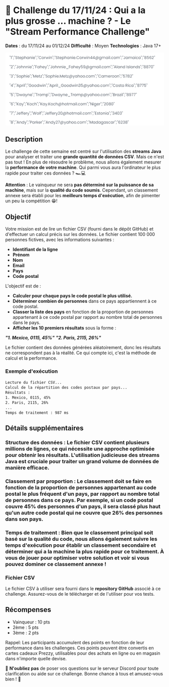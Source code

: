 # 🚀 Challenge du 17/11/24 : Qui a la plus grosse ... machine ? - Le "Stream Performance Challenge"

**Dates** : du 17/11/24 au 01/12/24
**Difficulté** : Moyen
**Technologies** : Java 17+ 

![dataset](./_images/largedataset.png "Dataset")

## Description
Le challenge de cette semaine est centré sur l'utilisation des **streams Java** pour analyser et traiter une **grande quantité de données CSV**. Mais ce n'est pas tout ! En plus de résoudre le problème, nous allons également mesurer la **performance de votre machine**. Qui parmi vous aura l'ordinateur le plus rapide pour traiter ces données ? 🏎️💻

**Attention** : Le vainqueur ne sera **pas déterminé sur la puissance de sa machine**, mais sur la **qualité du code soumis**. Cependant, un classement annexe sera établi pour les **meilleurs temps d'exécution**, afin de pimenter un peu la compétition 😁!

## Objectif
Votre mission est de lire un fichier CSV (fourni dans le dépôt GitHub) et d'effectuer un calcul précis sur les données. Le fichier contient 100 000 personnes fictives, avec les informations suivantes :

- **Identifiant de la ligne**
- **Prénom**
- **Nom**
- **Email**
- **Pays**
- **Code postal**

L'objectif est de :

- **Calculer pour chaque pays le code postal le plus utilisé.**
- **Déterminer combien de personnes** dans ce pays appartiennent à ce code postal.
- **Classer la liste des pays** en fonction de la proportion de personnes appartenant à ce code postal par rapport au nombre total de personnes dans le pays.
- **Afficher les 10 premiers résultats** sous la forme :

***"1. Mexico, 0115, 45%"***
***"2. Paris, 2115, 26%"***

Le fichier contient des données générées aléatoirement, donc les résultats ne correspondent pas à la réalité. Ce qui compte ici, c'est la méthode de calcul et la performance.

### Exemple d'exécution

```dos
Lecture du fichier CSV...  
Calcul de la répartition des codes postaux par pays...  
Résultats :  
1. Mexico, 0115, 45%  
2. Paris, 2115, 26%  
...
Temps de traitement : 987 ms
```

## Détails supplémentaires
### **Structure des données** : Le fichier CSV contient plusieurs millions de lignes, ce qui nécessite une approche optimisée pour obtenir les résultats. L'utilisation judicieuse des **streams Java** est cruciale pour traiter un grand volume de données de manière efficace.
### **Classement par proportion** : Le classement doit se faire en fonction de la **proportion** de personnes appartenant au code postal le plus fréquent d'un pays, par rapport au nombre total de personnes dans ce pays. Par exemple, si un code postal couvre 45% des personnes d'un pays, il sera classé plus haut qu'un autre code postal qui ne couvre que 26% des personnes dans son pays.
### **Temps de traitement** : Bien que le classement principal soit basé sur la qualité du code, nous allons également suivre les temps d'exécution pour établir un classement secondaire et déterminer **qui a la machine la plus rapide** pour ce traitement. À vous de jouer pour optimiser votre solution et voir si vous pouvez dominer ce classement annexe !
### Fichier CSV
Le fichier CSV à utiliser sera fourni dans le **repository GitHub** associé à ce challenge. Assurez-vous de le télécharger et de l'utiliser pour vos tests.


## Récompenses
- Vainqueur : 10 pts
- 2ème : 5 pts
- 3ème : 2 pts

Rappel: Les participants accumulent des points en fonction de leur performance dans les challenges. Ces points peuvent être convertis en cartes cadeaux Prezzy, utilisables pour des achats en ligne ou en magasin dans n'importe quelle devise.

💬 **N'oubliez pas** de poser vos questions sur le serveur Discord pour toute clarification ou aide sur ce challenge. Bonne chance à tous et amusez-vous bien ! 🎉
